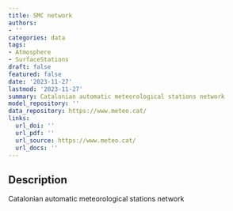 ```yaml
---
title: SMC network
authors:
- ''
categories: data
tags:
- Atmosphere
- SurfaceStations
draft: false
featured: false
date: '2023-11-27'
lastmod: '2023-11-27'
summary: Catalonian automatic meteorological stations network
model_repository: ''
data_repository: https://www.meteo.cat/
links:
  url_doi: ''
  url_pdf: ''
  url_source: https://www.meteo.cat/
  url_docs: ''
---
```


## Description

Catalonian automatic meteorological stations network

